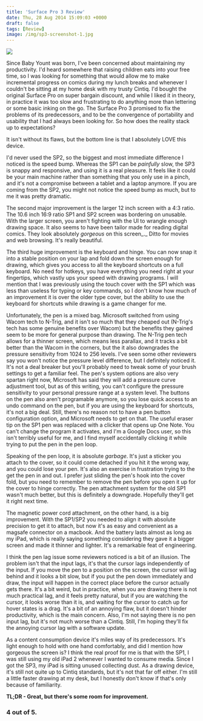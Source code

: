 ```yaml
---
title: 'Surface Pro 3 Review'
date: Thu, 28 Aug 2014 15:09:03 +0000
draft: false
tags: [Review]
image: /img/sp3-screenshot-1.jpg
---
```


![](/img/sp3-screenshot-1.jpg)

Since Baby Yount was born, I've been concerned about maintaining my productivity. I'd heard somewhere that raising children eats into your free time, so I was looking for something that would allow me to make incremental progress on comics during my lunch breaks and whenever I couldn't be sitting at my home desk with my trusty Cintiq. I'd bought the original Surface Pro on super bargain discount, and while I liked it in theory, in practice it was too slow and frustrating to do anything more than lettering or some basic inking on the go. The Surface Pro 3 promised to fix the problems of its predecessors, and to be the convergence of portability and usability that I had always been looking for. So how does the reality stack up to expectations?

It isn't without its flaws, but the bottom line is that I absolutely LOVE this device. 

I'd never used the SP2, so the biggest and most immediate difference I noticed is the speed bump. Whereas the SP1 can be _painfully_ slow, the SP3 is snappy and responsive, and using it is a real pleasure. It feels like it could be your main machine rather than something that you only use in a pinch, and it's not a compromise between a tablet and a laptop anymore. If you are coming from the SP2, you might not notice the speed bump as much, but to me it was pretty dramatic.

The second major improvement is the larger 12 inch screen with a 4:3 ratio. The 10.6 inch 16:9 ratio SP1 and SP2 screen was bordering on unusable. With the larger screen, you aren't fighting with the UI to wrangle enough drawing space. It also seems to have been tailor made for reading digital comics. They look absolutely _gorgeous_ on this screen_._ Ditto for movies and web browsing. It's really beautiful.

The third huge improvement is the keyboard and hinge. You can now snap it into a stable position on your lap and fold down the screen enough for drawing, which gives you access to all the keyboard shortcuts on a full keyboard. No need for hotkeys, you have everything you need right at your fingertips, which vastly ups your speed with drawing programs. I will mention that I was previously using the touch cover with the SP1 which was less than useless for typing or key commands, so I don't know how much of an improvement it is over the older type cover, but the ability to use the keyboard for shortcuts while drawing is a game changer for me. 

Unfortunately, the pen is a mixed bag. Microsoft switched from using Wacom tech to N-Trig, and it isn't so much that they cheaped out (N-Trig's tech has some genuine benefits over Wacom) but the benefits they gained seem to be more for general purpose than drawing. The N-Trig pen tech allows for a thinner screen, which means less parallax, and it tracks a bit better than the Wacom in the corners, but the it also downgrades the pressure sensitivity from 1024 to 256 levels. I've seen some other reviewers say you won't notice the pressure level difference, but I definitely noticed it. It's not a deal breaker but you'll probably need to tweak some of your brush settings to get a familiar feel. The pen's system options are also very spartan right now, Microsoft has said they will add a pressure curve adjustment tool, but as of this writing, you can't configure the pressure sensitivity to your personal pressure range at a system level. The buttons on the pen also aren't programable anymore, so you lose quick access to an undo command on the pen, but if you are using the keyboard for shortcuts, it's not a big deal. Still, there's no reason not to have a pen button configuration option, and Microsoft needs to get on that. The useful eraser tip on the SP1 pen was replaced with a clicker that opens up One Note. You can't change the program it activates, and I'm a Google Docs user, so this isn't terribly useful for me, and I find myself accidentally clicking it while trying to put the pen in the pen loop.

Speaking of the pen loop, it is absolute _garbage_. It's just a sticker you attach to the cover, so it could come detached if you hit it the wrong way, and you could lose your pen. It's also an exercise in frustration trying to the get the pen in and out. I prefer just sliding the pen's hook into the cover fold, but you need to remember to remove the pen before you open it up for the cover to hinge correctly. The pen attachment system for the old SP1 wasn't much better, but this is definitely a downgrade. Hopefully they'll get it right next time.

The magnetic power cord attachment, on the other hand, is a big improvement. With the SP1/SP2 you needed to align it with absolute precision to get it to attach, but now it's as easy and convenient as a magsafe connector on a macbook. And the battery lasts almost as long as my iPad, which is really saying something considering they gave it a bigger screen and made it thinner and lighter. It's a remarkable feat of engineering.

I think the pen lag issue some reviewers noticed is a bit of an illusion. The problem isn't that the input lags, it's that the cursor lags independently of the input. If you move the pen to a position on the screen, the cursor will lag behind and it looks a bit slow, but if you put the pen down immediately and draw, the input will happen in the correct place before the cursor actually gets there. It's a bit weird, but in practice, when you are drawing there is not much practical lag, and it feels pretty natural, but if you are watching the cursor, it looks worse than it is, and waiting for the cursor to catch up for hover states is a drag. It's a bit of an annoying flaw, but it doesn't hinder productivity, which is the main concern. Also, I'm not saying there is no pen input lag, but it's not much worse than a Cintiq. Still, I'm hoping they'll fix the annoying cursor lag with a software update.

As a content consumption device it's miles way of its predecessors. It's light enough to hold with one hand comfortably, and did I mention how gorgeous the screen is? I think the real proof for me is that with the SP1, I was still using my old iPad 2 whenever I wanted to consume media. Since I got the SP3, my iPad is sitting unused collecting dust. As a drawing device, it's still not quite up to Cintiq standards, but it's not that far off either. I'm still a little faster drawing at my desk, but I honestly don't know if that's only because of familiarity.

**TL;DR - Great, but there's some room for improvement.**

### 4 out of 5.